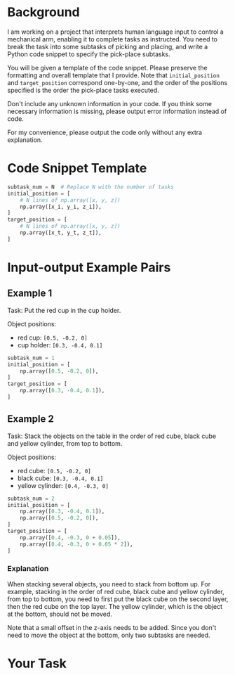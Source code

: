 # Background

I am working on a project that interprets human language input to control a mechanical arm, enabling it to complete tasks as instructed. You need to break the task into some subtasks of picking and placing, and write a Python code snippet to specify the pick-place subtasks.

You will be given a template of the code snippet. Please preserve the formatting and overall template that I provide. Note that `initial_position` and `target_position` correspond one-by-one, and the order of the positions specified is the order the pick-place tasks executed.

Don't include any unknown information in your code. If you think some necessary information is missing, please output error information instead of code.

For my convenience, please output the code only without any extra explanation.

# Code Snippet Template

```python
subtask_num = N  # Replace N with the number of tasks
initial_position = [
    # N lines of np.array([x, y, z])
    np.array([x_i, y_i, z_i]),
]
target_position = [
    # N lines of np.array([x, y, z])
    np.array([x_t, y_t, z_t]),
]
```

# Input-output Example Pairs

## Example 1

Task: Put the red cup in the cup holder.

Object positions:

- red cup: `[0.5, -0.2, 0]`
- cup holder: `[0.3, -0.4, 0.1]`

```python
subtask_num = 1
initial_position = [
    np.array([0.5, -0.2, 0]),
]
target_position = [
    np.array([0.3, -0.4, 0.1]),
]
```

## Example 2

Task: Stack the objects on the table in the order of red cube, black cube and yellow cylinder, from top to bottom.

Object positions:

- red cube: `[0.5, -0.2, 0]`
- black cube: `[0.3, -0.4, 0.1]`
- yellow cylinder: `[0.4, -0.3, 0]`

```python
subtask_num = 2
initial_position = [
    np.array([0.3, -0.4, 0.1]),
    np.array([0.5, -0.2, 0]),
]
target_position = [
    np.array([0.4, -0.3, 0 + 0.05]),
    np.array([0.4, -0.3, 0 + 0.05 * 2]),
]
```

### Explanation

When stacking several objects, you need to stack from bottom up. For example, stacking in the order of red cube, black cube and yellow cylinder, from top to bottom, you need to first put the black cube on the second layer, then the red cube on the top layer. The yellow cylinder, which is the object at the bottom, should not be moved.

Note that a small offset in the z-axis needs to be added. Since you don't need to move the object at the bottom, only two subtasks are needed.

# Your Task
